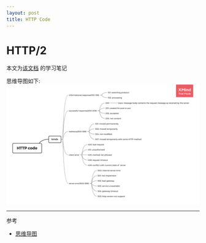 ```yaml
---
layout: post
title: HTTP Code
---
```


# HTTP/2
本文为[该文档](https://developer.mozilla.org/en-US/docs/Web/HTTP/Status) 的学习笔记

思维导图如下:
![思维导图图片](https://github.com/jituanlin/public-docs/blob/master/public-mindmaps/HTTP%20code.png?raw=true)

---
参考
- [思维导图](https://github.com/jituanlin/public-docs/blob/master/public-mindmaps/HTTP%20code.xmind)
